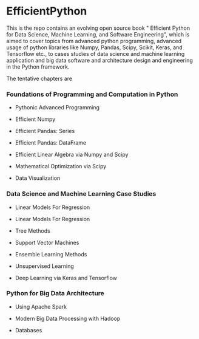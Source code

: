 # EfficientPython
This is the repo contains an evolving open source book " Efficient Python for Data Science, Machine Learning, and Software Engineering", which is aimed to cover topics from advanced python programming, advanced usage of python libraries like Numpy, Pandas, Scipy, Scikit, Keras,  and Tensorflow etc., to cases studies of data science and machine learning application and big data software and architecture design and engineering in the Python framework.

The tentative chapters are
### Foundations of Programming and Computation in Python

* Pythonic Advanced Programming

* Efficient Numpy

* Efficient Pandas: Series

* Efficient Pandas: DataFrame

* Efficient Linear Algebra via Numpy and Scipy

* Mathematical Optimization via Scipy

* Data Visualization

### Data Science and Machine Learning Case Studies

* Linear Models For Regression

* Linear Models For Regression

* Tree Methods

* Support Vector Machines

* Ensemble Learning Methods 

* Unsupervised Learning

* Deep Learning via Keras and Tensorflow

### Python for Big Data Architecture

* Using Apache Spark

* Modern Big Data Processing with Hadoop

* Databases




